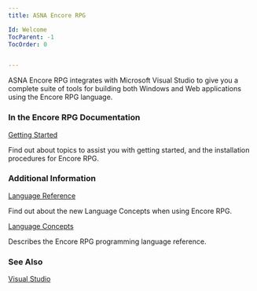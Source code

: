 ```yaml
---
title: ASNA Encore RPG

Id: Welcome
TocParent: -1
TocOrder: 0


---
```


ASNA Encore RPG integrates with Microsoft Visual Studio to give you a complete suite of tools for building both Windows and Web applications using the Encore RPG language. 

### In the Encore RPG Documentation

[Getting Started](getting-started/GettingStartedMain.html)

Find out about topics to assist you with getting started, and
                    the installation procedures for Encore RPG.


### Additional Information

[Language Reference](ecrLrfLangRefMain.html)

Find out about the new Language Concepts when using Encore RPG.

[Language Concepts](ecrConLanguageConceptsMain.html)

Describes the Encore RPG programming language reference.


### See Also
[Visual Studio](intro/VisualStudioMain.html) 
